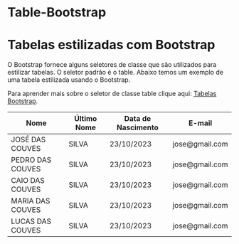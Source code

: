 # Table-Bootstrap
<!DOCTYPE html>
<html lang="pt-br ">
<head>
<meta charset="UTF-8">
<meta name="viewport" content="width=device-width, initial-scale=1.0">
<meta http-equiv="X-UA-Compatible" content="ie=edge">
<meta name="Description" content="Enter your description here"/>
<link rel="stylesheet" href="https://cdnjs.cloudflare.com/ajax/libs/twitter-bootstrap/5.1.0/css/bootstrap.min.css">
<link rel="stylesheet" href="https://cdnjs.cloudflare.com/ajax/libs/font-awesome/5.15.4/css/all.min.css">
<link rel="stylesheet" href="assets/css/style.css">
<title>Exemplo 2 Bootstrap</title>
</head>
<body>
    <div class="container">
        <h1>Tabelas estilizadas com Bootstrap</h1>
        <p>O Bootstrap fornece alguns seletores de classe que são utilizados para estilizar
        tabelas. O seletor padrão é o table.  Abaixo temos um exemplo de uma tabela estilizada
        usando o Bootstrap.</p>
        <p>Para aprender mais sobre o seletor de classe table clique aqui:
        <a href="https://getbootstrap.com/docs/5.3/content/tables/">Tabelas Bootstrap</a>.</p>
        <div class="table-container">
            <table class="table table-bordered table-hover">
                <thead class="bg-dark text-white">
                    <tr>
                        <th>Nome</th>
                        <th>Último Nome</th>
                        <th>Data de Nascimento</th>
                        <th>E-mail</th>
                    </tr>
                </thead>
                <tbody class="bf-info">
                    <tr>
                        <td>JOSÉ DAS COUVES</td>
                        <td>SILVA</td>
                        <td>23/10/2023</td>
                        <td>jose@gmail.com</td>
                    </tr>
                    <tr>
                        <td>PEDRO DAS COUVES</td>
                        <td>SILVA</td>
                        <td>23/10/2023</td>
                        <td>jose@gmail.com</td>
                    </tr>
                    <tr>
                        <td>CAIO DAS COUVES</td>
                        <td>SILVA</td>
                        <td>23/10/2023</td>
                        <td>jose@gmail.com</td>
                    </tr>
                    <tr>
                        <td>MARIA DAS COUVES</td>
                        <td>SILVA</td>
                        <td>23/10/2023</td>
                        <td>jose@gmail.com</td>
                    </tr>
                    <tr>
                        <td>LUCAS DAS COUVES</td>
                        <td>SILVA</td>
                        <td>23/10/2023</td>
                        <td>jose@gmail.com</td>
                    </tr>
                </tbody>
            </table>
        </div>
    </div>
<script src="https://cdnjs.cloudflare.com/ajax/libs/popper.js/2.9.2/umd/popper.min.js"></script>
<script src="https://cdnjs.cloudflare.com/ajax/libs/twitter-bootstrap/5.1.0/js/bootstrap.min.js"></script>
</body>
</html>
